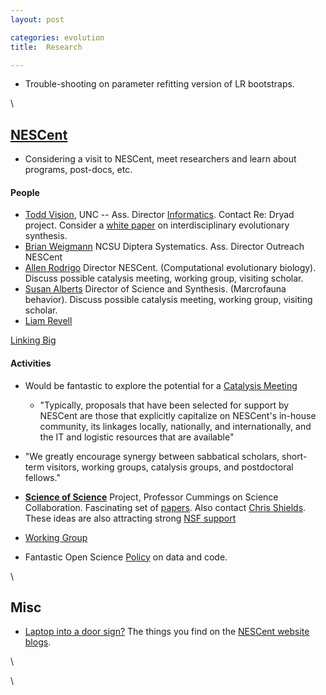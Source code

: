 ```yaml
---
layout: post

categories: evolution
title:  Research

---
```







-   Trouble-shooting on parameter refitting version of LR bootstraps.

\

[NESCent](http://www.nescent.org/index.php "http://www.nescent.org/index.php")
------------------------------------------------------------------------------

-   Considering a visit to NESCent, meet researchers and learn about
    programs, post-docs, etc.

#### People

-   [Todd
    Vision](http://visionlab.bio.unc.edu/index.ptml "http://visionlab.bio.unc.edu/index.ptml"),
    UNC -- Ass. Director
    [Informatics](http://www.nescent.org/informatics/ "http://www.nescent.org/informatics/").
    Contact Re: Dryad project. Consider a [white
    paper](http://www.nescent.org/informatics/whitepapers.php "http://www.nescent.org/informatics/whitepapers.php")
    on interdisciplinary evolutionary synthesis.
-   [Brian
    Weigmann](http://www4.ncsu.edu/unity/users/b/bwiegman/public_html/labweb/index.html "http://www4.ncsu.edu/unity/users/b/bwiegman/public_html/labweb/index.html")
    NCSU Diptera Systematics. Ass. Director Outreach NESCent
-   [Allen
    Rodrigo](http://fds.duke.edu/db/aas/Biology/faculty/rodrigo "http://fds.duke.edu/db/aas/Biology/faculty/rodrigo")
    Director NESCent. (Computational evolutionary biology). Discuss
    possible catalysis meeting, working group, visiting scholar.
-   [Susan
    Alberts](http://fds.duke.edu/db/aas/Biology/alberts "http://fds.duke.edu/db/aas/Biology/alberts")
    Director of Science and Synthesis. (Marcrofauna behavior). Discuss
    possible catalysis meeting, working group, visiting scholar.
-   [Liam
    Revell](http://anolis.oeb.harvard.edu/~liam/ "http://anolis.oeb.harvard.edu/~liam/")

[Linking
Big](http://hdl.handle.net/10.1111/j.1558-5646.2009.00892.x "doi:10.1111/j.1558-5646.2009.00892.x")

#### Activities

-   Would be fantastic to explore the potential for a [Catalysis
    Meeting](http://www.nescent.org/science/meetings.php "http://www.nescent.org/science/meetings.php")
    -   "Typically, proposals that have been selected for support by
        NESCent are those that explicitly capitalize on NESCent's
        in-house community, its linkages locally, nationally, and
        internationally, and the IT and logistic resources that are
        available"

-   "We greatly encourage synergy between sabbatical scholars,
    short-term visitors, working groups, catalysis groups, and
    postdoctoral fellows."

-   **[Science of
    Science](http://www.nescent.org/science/sos.php "http://www.nescent.org/science/sos.php")**
    Project, Professor Cummings on Science Collaboration. Fascinating
    set of
    [papers](http://netvis.fuqua.duke.edu/papers/ "http://netvis.fuqua.duke.edu/papers/").
    Also contact [Chris
    Shields](http://www.nescent.org/science/chris_shields.php "http://www.nescent.org/science/chris_shields.php").
    These ideas are also attracting strong [NSF
    support](http://www.nsf.gov/funding/pgm_summ.jsp?pims_id=501084 "http://www.nsf.gov/funding/pgm_summ.jsp?pims_id=501084")

-   [Working
    Group](http://www.nescent.org/science/workinggroup.php "http://www.nescent.org/science/workinggroup.php")

-   Fantastic Open Science
    [Policy](http://www.nescent.org/informatics/data_software_policy.php "http://www.nescent.org/informatics/data_software_policy.php")
    on data and code.

\

Misc
----

-   [Laptop into a door
    sign?](http://www.hackademe.com/2010/03/turn-an-old-laptop-into-a-multi-purpose-office-door-sign/ "http://www.hackademe.com/2010/03/turn-an-old-laptop-into-a-multi-purpose-office-door-sign/")
    The things you find on the [NESCent website
    blogs](http://kaboodle.nescent.org/?q=taxonomy/term/4&page=1 "http://kaboodle.nescent.org/?q=taxonomy/term/4&page=1").

\

\

